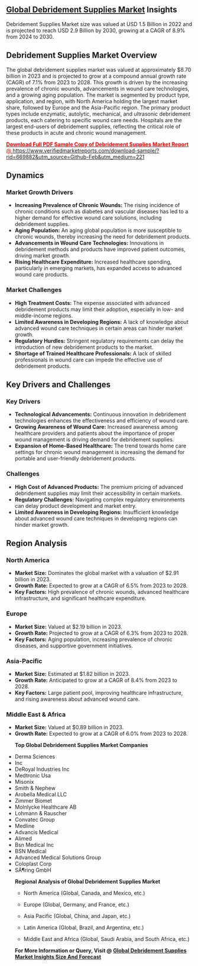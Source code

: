 <h2><a href="https://www.verifiedmarketreports.com/download-sample/?rid=669882&amp;utm_source=Github&amp;utm_medium=221" target="_blank">Global Debridement Supplies Market</a> Insights</h2><p>Debridement Supplies Market size was valued at USD 1.5 Billion in 2022 and is projected to reach USD 2.9 Billion by 2030, growing at a CAGR of 8.9% from 2024 to 2030.</p><p> <h2>Debridement Supplies Market Overview</h2> <p>The global debridement supplies market was valued at approximately $8.70 billion in 2023 and is projected to grow at a compound annual growth rate (CAGR) of 7.1% from 2023 to 2028. This growth is driven by the increasing prevalence of chronic wounds, advancements in wound care technologies, and a growing aging population. The market is segmented by product type, application, and region, with North America holding the largest market share, followed by Europe and the Asia-Pacific region. The primary product types include enzymatic, autolytic, mechanical, and ultrasonic debridement products, each catering to specific wound care needs. Hospitals are the largest end-users of debridement supplies, reflecting the critical role of these products in acute and chronic wound management. </p> <p><a href="#"><p><span class=""><span style="color: #ff0000;"><strong>Download Full PDF Sample Copy of Debridement Supplies Market Report</strong> @ </span><a href="https://www.verifiedmarketreports.com/download-sample/?rid=669882&amp;utm_source=Github-Feb&amp;utm_medium=221" target="_blank">https://www.verifiedmarketreports.com/download-sample/?rid=669882&amp;utm_source=Github-Feb&amp;utm_medium=221</a></span></p></a></p> <h2>Dynamics</h2> <h3>Market Growth Drivers</h3> <ul> <li><strong>Increasing Prevalence of Chronic Wounds:</strong> The rising incidence of chronic conditions such as diabetes and vascular diseases has led to a higher demand for effective wound care solutions, including debridement supplies. </li> <li><strong>Aging Population:</strong> An aging global population is more susceptible to chronic wounds, thereby increasing the need for debridement products. </li> <li><strong>Advancements in Wound Care Technologies:</strong> Innovations in debridement methods and products have improved patient outcomes, driving market growth. </li> <li><strong>Rising Healthcare Expenditure:</strong> Increased healthcare spending, particularly in emerging markets, has expanded access to advanced wound care products. </li> </ul> <h3>Market Challenges</h3> <ul> <li><strong>High Treatment Costs:</strong> The expense associated with advanced debridement products may limit their adoption, especially in low- and middle-income regions. </li> <li><strong>Limited Awareness in Developing Regions:</strong> A lack of knowledge about advanced wound care techniques in certain areas can hinder market growth. </li> <li><strong>Regulatory Hurdles:</strong> Stringent regulatory requirements can delay the introduction of new debridement products to the market. </li> <li><strong>Shortage of Trained Healthcare Professionals:</strong> A lack of skilled professionals in wound care can impede the effective use of debridement products. </li> </ul> <h2>Key Drivers and Challenges</h2> <h3>Key Drivers</h3> <ul> <li><strong>Technological Advancements:</strong> Continuous innovation in debridement technologies enhances the effectiveness and efficiency of wound care. </li> <li><strong>Growing Awareness of Wound Care:</strong> Increased awareness among healthcare providers and patients about the importance of proper wound management is driving demand for debridement supplies. </li> <li><strong>Expansion of Home-Based Healthcare:</strong> The trend towards home care settings for chronic wound management is increasing the demand for portable and user-friendly debridement products. </li> </ul> <h3>Challenges</h3> <ul> <li><strong>High Cost of Advanced Products:</strong> The premium pricing of advanced debridement supplies may limit their accessibility in certain markets. </li> <li><strong>Regulatory Challenges:</strong> Navigating complex regulatory environments can delay product development and market entry. </li> <li><strong>Limited Awareness in Developing Regions:</strong> Insufficient knowledge about advanced wound care techniques in developing regions can hinder market growth. </li> </ul> <h2>Region Analysis</h2> <h3>North America</h3> <ul> <li><strong>Market Size:</strong> Dominates the global market with a valuation of $2.91 billion in 2023. </li> <li><strong>Growth Rate:</strong> Expected to grow at a CAGR of 6.5% from 2023 to 2028. </li> <li><strong>Key Factors:</strong> High prevalence of chronic wounds, advanced healthcare infrastructure, and significant healthcare expenditure. </li> </ul> <h3>Europe</h3> <ul> <li><strong>Market Size:</strong> Valued at $2.19 billion in 2023. </li> <li><strong>Growth Rate:</strong> Projected to grow at a CAGR of 6.3% from 2023 to 2028. </li> <li><strong>Key Factors:</strong> Aging population, increasing prevalence of chronic diseases, and supportive government initiatives. </li> </ul> <h3>Asia-Pacific</h3> <ul> <li><strong>Market Size:</strong> Estimated at $1.82 billion in 2023. </li> <li><strong>Growth Rate:</strong> Anticipated to grow at a CAGR of 8.4% from 2023 to 2028. </li> <li><strong>Key Factors:</strong> Large patient pool, improving healthcare infrastructure, and rising awareness about advanced wound care. </li> </ul> <h3>Middle East & Africa</h3> <ul> <li><strong>Market Size:</strong> Valued at $0.89 billion in 2023. </li> <li><strong>Growth Rate:</strong> Expected to grow at a CAGR of 6.0% from 2023 to 2028.</p><p><strong>Top Global Debridement Supplies Market Companies</strong></p><div data-test-id=""><p><li>Derma Sciences</li><li> Inc</li><li> DeRoyal Industries Inc</li><li> Medtronic Usa</li><li> Misonix</li><li> Smith & Nephew</li><li> Arobella Medical LLC</li><li> Zimmer Biomet</li><li> Molnlycke Healthcare AB</li><li> Lohmann & Rauscher</li><li> Convatec Group</li><li> Medline</li><li> Advancis Medical</li><li> Alimed</li><li> Bsn Medical Inc</li><li> BSN Medical</li><li> Advanced Medical Solutions Group</li><li> Coloplast Corp</li><li> SÃ¶ring GmbH</li></p><div><strong>Regional Analysis of&nbsp;Global Debridement Supplies Market</strong></div><ul><li dir="ltr"><p dir="ltr">North America&nbsp;(Global, Canada, and Mexico, etc.)</p></li><li dir="ltr"><p dir="ltr">Europe (Global, Germany, and France, etc.)</p></li><li dir="ltr"><p dir="ltr">Asia Pacific&nbsp;(Global, China, and Japan, etc.)</p></li><li dir="ltr"><p dir="ltr">Latin America&nbsp;(Global, Brazil, and Argentina, etc.)</p></li><li dir="ltr">Middle East and Africa&nbsp;(Global, Saudi Arabia, and South Africa, etc.)</li></ul><p><strong>For More Information or Query, Visit @&nbsp;</strong><strong><a href="https://www.verifiedmarketreports.com/product/debridement-supplies-market/?utm_source=Github&amp;utm_medium=221" target="_blank">Global Debridement Supplies Market Insights Size And Forecast</a></strong></p></div>
